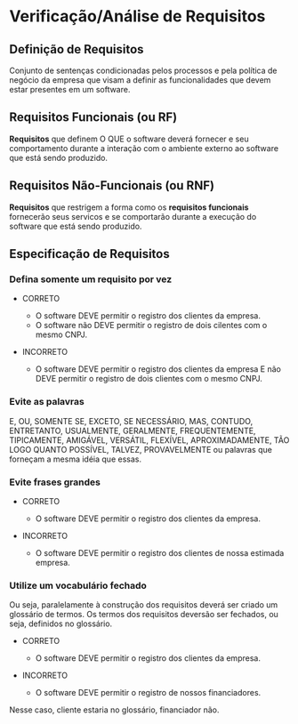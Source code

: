 # Verificação/Análise de Requisitos

## Definição de Requisitos
  Conjunto de sentenças condicionadas pelos processos e pela política de negócio da empresa que visam a definir as funcionalidades que devem estar presentes em um software.

## Requisitos Funcionais (ou RF)
  **Requisitos** que definem O QUE o software deverá fornecer e seu comportamento durante a interação com o ambiente externo ao software que está sendo produzido.
  
## Requisitos Não-Funcionais (ou RNF)
  **Requisitos** que restrigem a forma como os **requisitos funcionais** fornecerão seus servicos e se comportarão durante a execução do software que está sendo produzido.

## Especificação de Requisitos

### Defina somente um requisito por vez

- CORRETO
  - O software DEVE permitir o registro dos clientes da empresa.
  - O software não DEVE permitir o registro de dois cilentes com o mesmo CNPJ.

- INCORRETO
  - O software DEVE permitir o registro dos clientes da empresa E não DEVE permitir o registro de dois clientes com o mesmo CNPJ.

### Evite as palavras

  E, OU, SOMENTE SE, EXCETO, SE NECESSÁRIO, MAS, CONTUDO, ENTRETANTO, USUALMENTE, GERALMENTE, FREQUENTEMENTE, TIPICAMENTE, AMIGÁVEL, VERSÁTIL, FLEXÍVEL, APROXIMADAMENTE, TÃO LOGO QUANTO POSSÍVEL, TALVEZ, PROVAVELMENTE ou palavras que forneçam a mesma idéia que essas.

### Evite frases grandes

- CORRETO
  - O software DEVE permitir o registro dos clientes da empresa.

- INCORRETO
  - O software DEVE permitir o registro dos clientes de nossa estimada empresa.

### Utilize um vocabulário fechado

Ou seja, paralelamente à construção dos requisitos deverá ser criado um glossário de termos. Os termos dos requisitos deversão ser fechados, ou seja, definidos no glossário.

- CORRETO
  - O software DEVE permitir o registro dos clientes da empresa.

- INCORRETO
  - O software DEVE permitir o registro de nossos financiadores.

Nesse caso, cliente estaria no glossário, financiador não.


